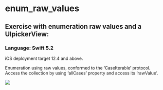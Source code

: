 # enum_raw_values
<h2>Exercise with enumeration raw values and a UIpickerView:</h2>
<h3>Language: Swift 5.2</h3>
<p>iOS deployment target 12.4 and above.</p>
<p>
Enumeration using raw values, conformed to the ‘CaseIterable’ protocol.
Access the collection by using ‘allCases’ property and access its ‘rawValue’.
</p>

<img src=“image/screenshot.png” width=“300px” height=”600px” />
